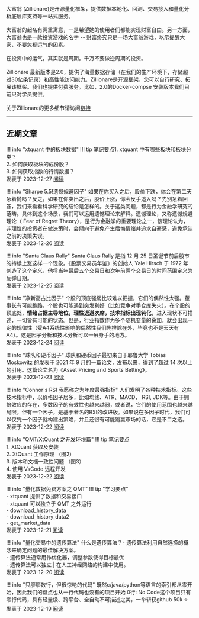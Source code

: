 大富翁 (Zillionare)是开源量化框架，提供数据本地化、回测、交易接入和量化分析底层库支持等一站式服务。<br><br>大富翁的起名有两重寓意，一是希望她的使用者们都能实现财富自由。另一方面，大富翁也是一款投资游戏的名字 -- 财富终究只是一场大富翁游戏，以示提醒大家，不要忽视运气的因素。<br><br>在投资中的运气，其实就是周期。千万不要做逆周期的投资。<br><br>Zillionare 最新版本是2.0，提供了海量数据存储（在我们的生产环境下，存储超过30亿条记录）和高性能访问能力。Zillionare是开源框架，您可以自行研究、拓展该框架。我们也提供付费服务。比如，2.0的Docker-compse 安装版本我们目前只对学员提供。<br><br>关于Zillionare的更多细节请访问[链接](articles/products/)

---

## 近期文章

!!! info "xtquant 中的板块数据"
    !!! tip 笔记要点1. xtquant 中有哪些板块和板块分类？<br>    2. 如何获取板块的成份股？<br>    3. 如何获取指数的行情数据？<br><text-right>发表于 2023-12-27 [阅读](./docs/blog/posts/qmt-get-sector.md)</text-right>

!!! info "Sharpe 5.5!遗憾规避因子"
    如果在你买入之后，股价下跌，你会在第二天急着抛吗？反之，如果在你卖出之后，股价上涨，你会反手追入吗？先别急着回答，我们来看看科学研究的结论是怎样的。关于这类问题，都是行为金融学研究的范畴。具体到这个场景，我们可以运用遗憾理论来解释。遗憾理论，又称遗憾规避理论（ Fear of Regret Theory），是行为金融学的重要理论之一，该理论认为，非理性的投资者在做决策时，会倾向于避免产生后悔情绪并追求自豪感，避免承认之前的决策失误。<br><text-right>发表于 2023-12-26 [阅读](./docs/blog/posts/regret.md)</text-right>

!!! info "Santa Claus Rally"
    Santa Claus Rally 是指 12 月 25 日圣诞节前后股市的持续上涨这样一个现象。《股票交易员年鉴》的创始人 Yale Hirsch 于 1972 年创造了这个定义，他将当年最后五个交易日和次年前两个交易日的时间范围定义为反弹日期。<br><text-right>发表于 2023-12-25 [阅读](./docs/blog/posts/santa-clause.md)</text-right>

!!! info "净新高占比因子"
    个股的顶底强弱比较难以把握，它们的偶然性太强。董事长有可能跑路，个股也可能遇到突发利好（比如竞争对手仓库失火）。在个股的顶底处，**情绪占据主导地位，理性退避次席，技术指标出现钝化**，进入<red>现状不可描述，一切皆有可能</red>的状态。但是，行业指数作为多个随机变量的叠加，就会出现一定的规律性（受A4系统性影响的偶然性我们先排除在外，毕竟也不是天天有A4）。这是因子分析和技术分析可以一展身手的地方。<br><text-right>发表于 2023-12-24 [阅读](./docs/blog/posts/nh-nl.md)</text-right>

!!! info "球队和硬币因子"
    球队和硬币因子最初来自于耶鲁大学 Tobias Moskowitz 的发表于 2021 年 9 月的一篇论文，发布以来，得到了超过 14 次以上的引用。这篇论文名为《Asset Pricing and Sports Betting》。<br><text-right>发表于 2023-12-23 [阅读](./docs/blog/posts/hockey-and-coin.md)</text-right>

!!! info "Connor's RSI 我愿称之为年度最强指标"
    人们发明了各种技术指标。这些技术指标中，以价格因子居多，比如均线、ATR、MACD， RSI, JDK等。由于拥挤效应的存在，多数因子的有效性也越来越弱，或者说，它们的使用范围也越来越局限。但有一个因子，是基于著名的RSI的改进版。如果说在多因子时代，我们可以仅凭一个因子就构建出策略，并且还很有可能跑赢市场的话，它是不二之选。<br><text-right>发表于 2023-12-22 [阅读](./docs/blog/posts/connors-rsi.md)</text-right>

!!! info "QMT/XtQuant 之开发环境篇"
    !!! tip 笔记要点<br>    1. XtQuant 获取及安装<br>    2. XtQuant 工作原理 （图2）<br>    3. 版本和文档一致性问题 （图3）<br>    4. 使用 VsCode 远程开发<br><text-right>发表于 2023-12-22 [阅读](./docs/blog/posts/work-with-xtquant.md)</text-right>

!!! info "量化数据免费方案之 QMT"
    !!! tip "学习要点"<br>    - xtquant 提供了数据和交易接口<br>    - xtquant 可以独立于 QMT 之外运行<br>    - download_history_data<br>    - download_history_data2<br>    - get_market_data<br><text-right>发表于 2023-12-21 [阅读](./docs/blog/posts/qmt-get-stock-price.md)</text-right>

!!! info "量化交易中的遗传算法"
     什么是遗传算法？- 遗传算法利用自然选择的概念来确定问题的最佳解决方案。<br>- 遗传算法通常用作优化器，调整参数使得目标最优<br>- 遗传算法可以独立 | 在人工神经网络的构建中使用。<br><text-right>发表于 2023-12-20 [阅读](./docs/blog/posts/genetic-algorithms.md)</text-right>

!!! info "只廖廖数行，但很惊艳的代码"
    既然c/java/python等语言的索引都从零开始，因此我们的盘点也从一行代码也没有的项目开始 0行: No Code这个项目只有零行代码，具有轻量级、跨平台、全自动不可描述之美，一举斩获github 50k :star:<br><text-right>发表于 2023-12-19 [阅读](./docs/blog/posts/awesome-code.md)</text-right>

